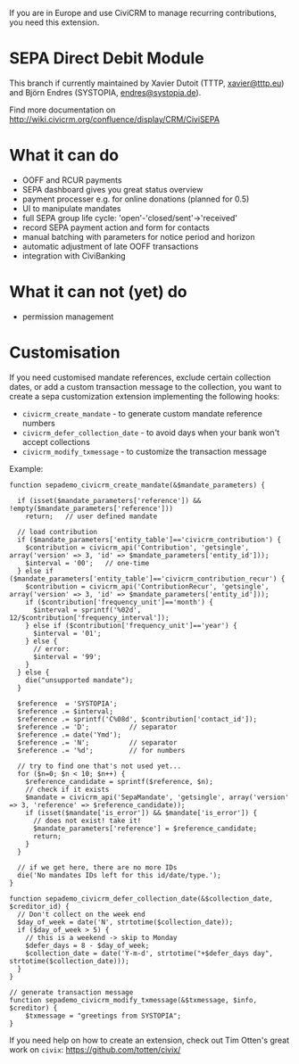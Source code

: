 If you are in Europe and use CiviCRM to manage recurring contributions, you need this extension.

# SEPA Direct Debit Module

This branch if currently maintained by Xavier Dutoit (TTTP, xavier@tttp.eu) and  Björn Endres (SYSTOPIA, endres@systopia.de).

Find more documentation on http://wiki.civicrm.org/confluence/display/CRM/CiviSEPA


# What it can do

* OOFF and RCUR payments
* SEPA dashboard gives you great status overview
* payment processer e.g. for online donations (planned for 0.5)
* UI to manipulate mandates
* full SEPA group life cycle: 'open'-'closed/sent'->'received'
* record SEPA payment action and form for contacts
* manual batching with parameters for notice period and horizon
* automatic adjustment of late OOFF transactions
* integration with CiviBanking


# What it can not (yet) do
* permission management


# Customisation

If you need customised mandate references, exclude certain collection dates, or add a custom transaction message to the collection, you want to create a sepa customization extension implementing the following hooks:
* `civicrm_create_mandate` - to generate custom mandate reference numbers
* `civicrm_defer_collection_date` - to avoid days when your bank won't accept collections
* `civicrm_modify_txmessage` - to customize the transaction message

Example:
```
function sepademo_civicrm_create_mandate(&$mandate_parameters) {

  if (isset($mandate_parameters['reference']) && !empty($mandate_parameters['reference']))
    return;   // user defined mandate

  // load contribution
  if ($mandate_parameters['entity_table']=='civicrm_contribution') {
    $contribution = civicrm_api('Contribution', 'getsingle', array('version' => 3, 'id' => $mandate_parameters['entity_id']));
    $interval = '00';   // one-time
  } else if ($mandate_parameters['entity_table']=='civicrm_contribution_recur') {
    $contribution = civicrm_api('ContributionRecur', 'getsingle', array('version' => 3, 'id' => $mandate_parameters['entity_id']));
    if ($contribution['frequency_unit']=='month') {
      $interval = sprintf('%02d', 12/$contribution['frequency_interval']);
    } else if ($contribution['frequency_unit']=='year') {
      $interval = '01';
    } else {
      // error:
      $interval = '99';
    }
  } else {
    die("unsupported mandate");
  }

  $reference  = 'SYSTOPIA';
  $reference .= $interval;
  $reference .= sprintf('C%08d', $contribution['contact_id']);
  $reference .= 'D';          // separator
  $reference .= date('Ymd');
  $reference .= 'N';          // separator
  $reference .= '%d';         // for numbers

  // try to find one that's not used yet...
  for ($n=0; $n < 10; $n++) {
    $reference_candidate = sprintf($reference, $n);
    // check if it exists
    $mandate = civicrm_api('SepaMandate', 'getsingle', array('version' => 3, 'reference' => $reference_candidate));
    if (isset($mandate['is_error']) && $mandate['is_error']) {
      // does not exist! take it!
      $mandate_parameters['reference'] = $reference_candidate;
      return;
    }
  }

  // if we get here, there are no more IDs
  die('No mandates IDs left for this id/date/type.');
}

function sepademo_civicrm_defer_collection_date(&$collection_date, $creditor_id) {
  // Don't collect on the week end
  $day_of_week = date('N', strtotime($collection_date));
  if ($day_of_week > 5) {
    // this is a weekend -> skip to Monday
    $defer_days = 8 - $day_of_week;
    $collection_date = date('Y-m-d', strtotime("+$defer_days day", strtotime($collection_date)));
  }
}

// generate transaction message
function sepademo_civicrm_modify_txmessage(&$txmessage, $info, $creditor) {
	$txmessage = "greetings from SYSTOPIA";
}
```

If you need help on how to create an extension, check out Tim Otten's great work on ```civix```: https://github.com/totten/civix/
